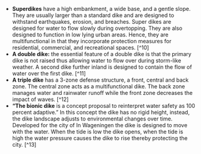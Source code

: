 - **Superdikes** have a high embankment, a wide base, and a gentle slope. They are usually larger than a standard dike and are designed to withstand earthquakes, erosion, and breaches. Super dikes are designed for water to flow slowly during overtopping. They are also designed to function in low lying urban areas. Hence, they are multifunctional in that they incorporate protection measures for residential, commercial, and recreational spaces. [^10]
- **A double dike:** the essential feature of a double dike is that the primary dike is not raised thus allowing water to flow over during storm-like weather. A second dike further inland is designed to contain the flow of water over the first dike. [^11]
- **A triple dike** has a 3-zone defense structure, a front, central and back zone. The central zone acts as a multifunctional dike. The back zone manages water and rainwater runoff while the front zone decreases the impact of waves. [^12]
- **“The bionic dike** is a concept proposal to reinterpret water safety as 100 percent adaptive.” In this concept the dike has no rigid height, instead, the dike landscape adjusts to environmental changes over time. Developed for the city of In Wageningen the dike is designed to move with the water. When the tide is low the dike opens, when the tide is high the water pressure causes the dike to rise thereby protecting the city. [^13]